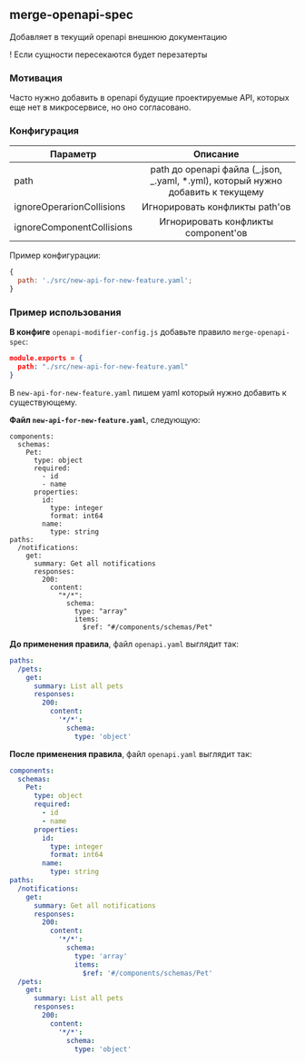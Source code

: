 ## merge-openapi-spec

Добавляет в текущий openapi внешнюю документацию

! Если сущности пересекаются будет перезатерты

### Мотивация

Часто нужно добавить в openapi будущие проектируемые API, которых еще нет в микросервисе, но оно согласовано.

### Конфигурация

| Параметр                  |                                     Описание                                      |
| ------------------------- | :-------------------------------------------------------------------------------: |
| path                      | path до openapi файла (_.json, _.yaml, \*.yml), который нужно добавить к текущему |
| ignoreOperarionCollisions |                          Игнорировать конфликты path'ов                           |
| ignoreComponentCollisions |                        Игнорировать конфликты component'ов                        |

Пример конфигурации:

```js
{
  path: './src/new-api-for-new-feature.yaml';
}
```

### Пример использования

**В конфиге** `openapi-modifier-config.js` добавьте правило `merge-openapi-spec`:

```json
module.exports = {
  path: "./src/new-api-for-new-feature.yaml"
}
```

В `new-api-for-new-feature.yaml` пишем yaml который нужно добавить к существующему.

**Файл `new-api-for-new-feature.yaml`**, следующую:

```
components:
  schemas:
    Pet:
      type: object
      required:
        - id
        - name
      properties:
        id:
          type: integer
          format: int64
        name:
          type: string
paths:
  /notifications:
    get:
      summary: Get all notifications
      responses:
        200:
          content:
            "*/*":
              schema:
                type: "array"
                items:
                  $ref: "#/components/schemas/Pet"
```

**До применения правила**, файл `openapi.yaml` выглядит так:

```yaml
paths:
  /pets:
    get:
      summary: List all pets
      responses:
        200:
          content:
            '*/*':
              schema:
                type: 'object'
```

**После применения правила**, файл `openapi.yaml` выглядит так:

```yaml
components:
  schemas:
    Pet:
      type: object
      required:
        - id
        - name
      properties:
        id:
          type: integer
          format: int64
        name:
          type: string
paths:
  /notifications:
    get:
      summary: Get all notifications
      responses:
        200:
          content:
            '*/*':
              schema:
                type: 'array'
                items:
                  $ref: '#/components/schemas/Pet'
  /pets:
    get:
      summary: List all pets
      responses:
        200:
          content:
            '*/*':
              schema:
                type: 'object'
```
